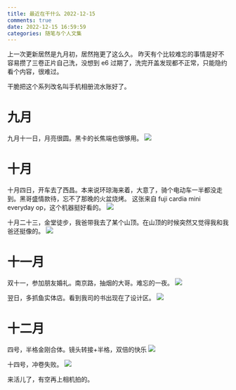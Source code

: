 ```yaml
---
title: 最近在干什么 2022-12-15
comments: true
date: 2022-12-15 16:59:59
categories: 随笔与个人文集
---
```

上一次更新居然是九月初，居然拖更了这么久。
昨天有个比较难忘的事情是好不容易攒了三卷正片自己洗，没想到 e6 过期了，洗完开盖发现都不正常，只能隐约看个内容，很难过。

干脆把这个系列改名叫手机相册流水账好了。

# 九月
九月十一日，月亮很圆。黑卡的长焦端也很够用。
![](https://cdn.jsdelivr.net/gh/gaoryrt/f/202212151709109.JPG)

# 十月
十月四日，开车去了西昌。本来说环琼海来着，大意了，骑个电动车一半都没走到。黑哥盛情款待，忘不了那晚的火盆烧烤。
这张来自 fuji cardia mini everyday op，这个机器挺好看的。
![](https://cdn.jsdelivr.net/gh/gaoryrt/f/202212151749869.jpg)

十月二十三，金堂徒步，我爸带我去了某个山顶。在山顶的时候突然又觉得我和我爸还挺像的。
![](https://cdn.jsdelivr.net/gh/gaoryrt/f/202212151710396.jpg)

# 十一月
双十一，参加朋友婚礼。南京路，抽烟的大哥。难忘的一夜。
![](https://cdn.jsdelivr.net/gh/gaoryrt/f/202212151714067.jpeg)

翌日，多抓鱼实体店。看到我司的书出现在了设计区。
![](https://cdn.jsdelivr.net/gh/gaoryrt/f/202212151714069.jpg)

# 十二月
四号，半格金刚合体。镜头转接+半格，双倍的快乐
![](https://cdn.jsdelivr.net/gh/gaoryrt/f/202212151711553.JPG)

十四号，冲卷失败。
![](https://cdn.jsdelivr.net/gh/gaoryrt/f/202212151712636.jpg)

来活儿了，有空再上相机拍的。
